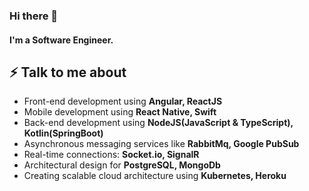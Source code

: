 ### Hi there 👋

#### I'm a Software Engineer.

## ⚡ Talk to me about
- Front-end development using **Angular, ReactJS**
- Mobile development using **React Native, Swift**
- Back-end development using **NodeJS(JavaScript & TypeScript), Kotlin(SpringBoot)**
- Asynchronous messaging services like **RabbitMq, Google PubSub**
- Real-time connections:  **Socket.io, SignalR**
- Architectural design for **PostgreSQL, MongoDb**
- Creating scalable cloud architecture using **Kubernetes, Heroku**
